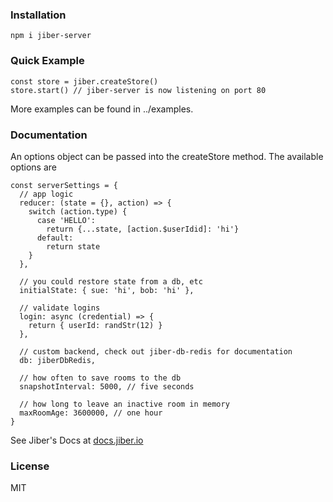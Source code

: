 ### Installation
```
npm i jiber-server
```

### Quick Example
```
const store = jiber.createStore()
store.start() // jiber-server is now listening on port 80
```

More examples can be found in ../examples.

### Documentation
An options object can be passed into the createStore method. The available options are

```
const serverSettings = {
  // app logic
  reducer: (state = {}, action) => {
    switch (action.type) {
      case 'HELLO':
        return {...state, [action.$userIdid]: 'hi'}
      default:
        return state
    }
  },

  // you could restore state from a db, etc
  initialState: { sue: 'hi', bob: 'hi' },

  // validate logins
  login: async (credential) => {
    return { userId: randStr(12) }
  },

  // custom backend, check out jiber-db-redis for documentation
  db: jiberDbRedis,

  // how often to save rooms to the db
  snapshotInterval: 5000, // five seconds

  // how long to leave an inactive room in memory
  maxRoomAge: 3600000, // one hour
}
```

See Jiber's Docs at [docs.jiber.io](http://docs.jiber.io)

### License
MIT
